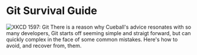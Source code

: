 # Git Survival Guide

<img src="https://imgs.xkcd.com/comics/git.png" title="" alt="XKCD 1597: Git"> There is a reason why Cueball's advice resonates with so many developers, Git starts off seeming simple and straigt forward, but can quickly complex in the face of some common mistakes. Here's how to avoid, and recover from, them.
